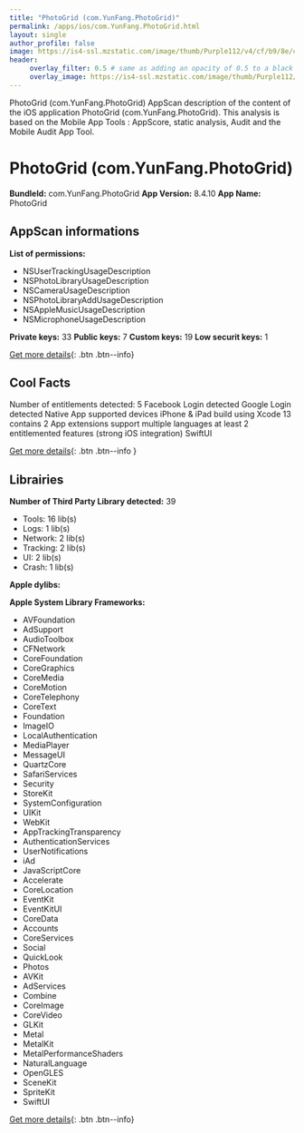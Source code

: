 ```yaml
---
title: "PhotoGrid (com.YunFang.PhotoGrid)"
permalink: /apps/ios/com.YunFang.PhotoGrid.html
layout: single
author_profile: false
image: https://is4-ssl.mzstatic.com/image/thumb/Purple112/v4/cf/b9/8e/cfb98ed2-c1d9-2e2d-0812-428eae9fc341/AppIcon-0-1x_U007emarketing-0-6-0-85-220.png/512x512bb.jpg
header: 
     overlay_filter: 0.5 # same as adding an opacity of 0.5 to a black background
     overlay_image: https://is4-ssl.mzstatic.com/image/thumb/Purple112/v4/cf/b9/8e/cfb98ed2-c1d9-2e2d-0812-428eae9fc341/AppIcon-0-1x_U007emarketing-0-6-0-85-220.png/512x512bb.jpg
---
```

PhotoGrid (com.YunFang.PhotoGrid) AppScan description of the content of the iOS application PhotoGrid (com.YunFang.PhotoGrid). This analysis is based on the Mobile App Tools : AppScore, static analysis, Audit and the Mobile Audit App Tool.

# PhotoGrid (com.YunFang.PhotoGrid)

**BundleId:** com.YunFang.PhotoGrid
**App Version:** 8.4.10
**App Name:** PhotoGrid


## AppScan informations 

**List of permissions:** 
- NSUserTrackingUsageDescription
- NSPhotoLibraryUsageDescription
- NSCameraUsageDescription
- NSPhotoLibraryAddUsageDescription
- NSAppleMusicUsageDescription
- NSMicrophoneUsageDescription
  
  
**Private keys:** 33
**Public keys:** 7
**Custom keys:** 19
**Low securit keys:** 1
  
[Get more details](/pricing.html){: .btn .btn--info}

## Cool Facts

Number of entitlements detected: 5
Facebook Login detected
Google Login detected
Native App
supported devices iPhone & iPad
build using Xcode 13
contains 2 App extensions
support multiple languages
at least 2 entitlemented features (strong iOS integration)
SwiftUI
  
[Get more details](/pricing.html){: .btn .btn--info }

## Librairies 
**Number of Third Party Library detected:** 39
- Tools: 16 lib(s)
- Logs: 1 lib(s)
- Network: 2 lib(s)
- Tracking: 2 lib(s)
- UI: 2 lib(s)
- Crash: 1 lib(s)


**Apple dylibs:**


**Apple System Library Frameworks:**
- AVFoundation
- AdSupport
- AudioToolbox
- CFNetwork
- CoreFoundation
- CoreGraphics
- CoreMedia
- CoreMotion
- CoreTelephony
- CoreText
- Foundation
- ImageIO
- LocalAuthentication
- MediaPlayer
- MessageUI
- QuartzCore
- SafariServices
- Security
- StoreKit
- SystemConfiguration
- UIKit
- WebKit
- AppTrackingTransparency
- AuthenticationServices
- UserNotifications
- iAd
- JavaScriptCore
- Accelerate
- CoreLocation
- EventKit
- EventKitUI
- CoreData
- Accounts
- CoreServices
- Social
- QuickLook
- Photos
- AVKit
- AdServices
- Combine
- CoreImage
- CoreVideo
- GLKit
- Metal
- MetalKit
- MetalPerformanceShaders
- NaturalLanguage
- OpenGLES
- SceneKit
- SpriteKit
- SwiftUI


  
[Get more details](/pricing.html){: .btn .btn--info}

